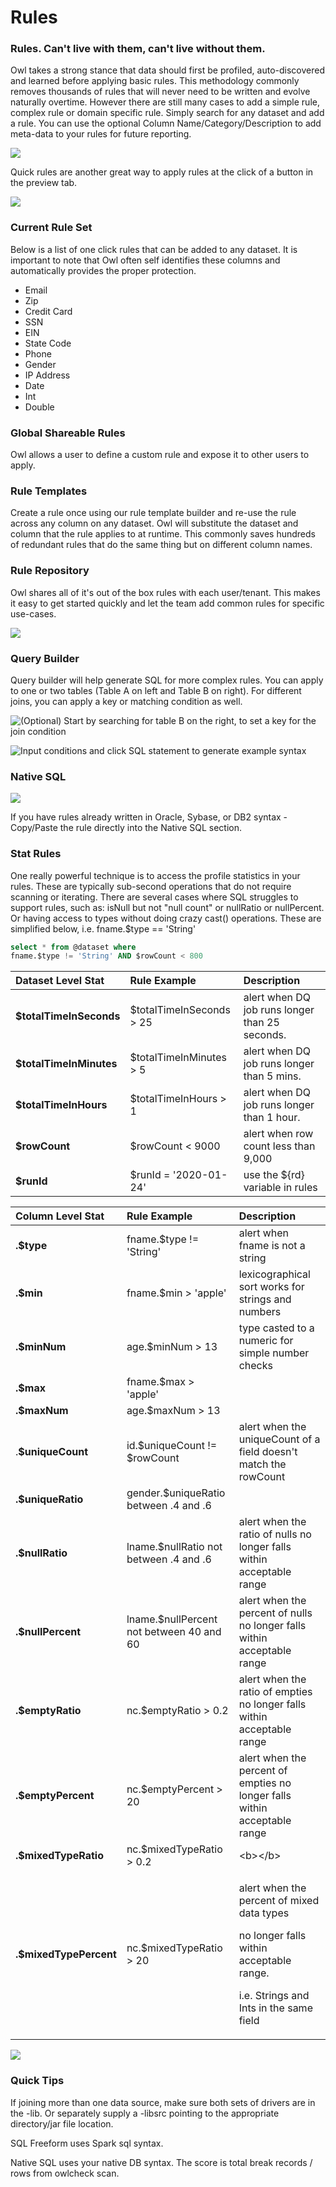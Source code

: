 # Rules

### Rules.  Can't live with them, can't live without them.

Owl takes a strong stance that data should first be profiled, auto-discovered and learned before applying basic rules.  This methodology commonly removes thousands of rules that will never need to be written and evolve naturally overtime.  However there are still many cases to add a simple rule, complex rule or domain specific rule.  Simply search for any dataset and add a rule. You can use the optional Column Name/Category/Description to add meta-data to your rules for future reporting.

![](../../.gitbook/assets/image%20%2848%29.png)

Quick rules are another great way to apply rules at the click of a button in the preview tab.

![](../../.gitbook/assets/image%20%2849%29.png)

### Current Rule Set

Below is a list of one click rules that can be added to any dataset.  It is important to note that Owl often self identifies these columns and automatically provides the proper protection.

* Email
* Zip
* Credit Card
* SSN
* EIN
* State Code
* Phone
* Gender
* IP Address
* Date
* Int
* Double

### Global Shareable Rules

Owl allows a user to define a custom rule and expose it to other users to apply.

### Rule Templates

Create a rule once using our rule template builder and re-use the rule across any column on any dataset.  Owl will substitute the dataset and column that the rule applies to at runtime. This commonly saves hundreds of redundant rules that do the same thing but on different column names.

### Rule Repository

Owl shares all of it's out of the box rules with each user/tenant.  This makes it easy to get started quickly and let the team add common rules for specific use-cases.

![](../../.gitbook/assets/owl-rule-repo.png)

### Query Builder

Query builder will help generate SQL for more complex rules. You can apply to one or two tables \(Table A on left and Table B on right\). For different joins, you can apply a key or matching condition as well. 

![\(Optional\)  Start by searching for table B on the right, to set a key for the join condition](../../.gitbook/assets/screen-shot-2019-09-04-at-12.39.17-pm.png)

![Input conditions and click SQL statement to generate example syntax](../../.gitbook/assets/screen-shot-2019-09-04-at-12.46.02-pm.png)

### Native SQL

![](../../.gitbook/assets/screen-shot-2019-09-04-at-12.57.24-pm.png)

If you have rules already written in Oracle, Sybase, or DB2 syntax - Copy/Paste the rule directly into the Native SQL section. 

### Stat Rules

One really powerful technique is to access the profile statistics in your rules.  These are typically sub-second operations that do not require scanning or iterating.  There are several cases where SQL struggles to support rules, such as: isNull but not "null count" or nullRatio or nullPercent.  Or having access to types without doing crazy cast\(\) operations.  These are simplified below, i.e. fname.$type == 'String'

```sql
select * from @dataset where 
fname.$type != 'String' AND $rowCount < 800
```

| Dataset Level Stat | Rule Example | Description |
| :--- | :--- | :--- |
| **$totalTimeInSeconds** | $totalTimeInSeconds &gt; 25 | alert when DQ job runs longer than 25 seconds. |
| **$totalTimeInMinutes** | $totalTimeInMinutes &gt; 5 | alert when DQ job runs longer than 5 mins. |
| **$totalTimeInHours** | $totalTimeInHours &gt; 1 | alert when DQ job runs longer than 1 hour. |
| **$rowCount** | $rowCount &lt; 9000 | alert when row count less than 9,000 |
| **$runId** | $runId = '2020-01-24' | use the ${rd} variable in rules |

<table>
  <thead>
    <tr>
      <th style="text-align:left">Column Level Stat</th>
      <th style="text-align:left">Rule Example</th>
      <th style="text-align:left">Description</th>
    </tr>
  </thead>
  <tbody>
    <tr>
      <td style="text-align:left"><b>.$type</b>
      </td>
      <td style="text-align:left">fname.$type != &apos;String&apos;</td>
      <td style="text-align:left">alert when fname is not a string</td>
    </tr>
    <tr>
      <td style="text-align:left"><b>.$min</b>
      </td>
      <td style="text-align:left">fname.$min &gt; &apos;apple&apos;</td>
      <td style="text-align:left">lexicographical sort works for strings and numbers</td>
    </tr>
    <tr>
      <td style="text-align:left"><b>.$minNum</b>
      </td>
      <td style="text-align:left">age.$minNum &gt; 13</td>
      <td style="text-align:left">type casted to a numeric for simple number checks</td>
    </tr>
    <tr>
      <td style="text-align:left"><b>.$max</b>
      </td>
      <td style="text-align:left">fname.$max &gt; &apos;apple&apos;</td>
      <td style="text-align:left"></td>
    </tr>
    <tr>
      <td style="text-align:left"><b>.$maxNum</b>
      </td>
      <td style="text-align:left">age.$maxNum &gt; 13</td>
      <td style="text-align:left"></td>
    </tr>
    <tr>
      <td style="text-align:left">.<b>$uniqueCount</b>
      </td>
      <td style="text-align:left">id.$uniqueCount != $rowCount</td>
      <td style="text-align:left">alert when the uniqueCount of a field doesn&apos;t match the rowCount</td>
    </tr>
    <tr>
      <td style="text-align:left"><b>.$uniqueRatio             </b>
      </td>
      <td style="text-align:left">gender.$uniqueRatio between .4 and .6</td>
      <td style="text-align:left"></td>
    </tr>
    <tr>
      <td style="text-align:left"><b>.$nullRatio</b>
      </td>
      <td style="text-align:left">lname.$nullRatio not between .4 and .6</td>
      <td style="text-align:left">alert when the ratio of nulls no longer falls within acceptable range</td>
    </tr>
    <tr>
      <td style="text-align:left"><b>.$nullPercent</b>
      </td>
      <td style="text-align:left">lname.$nullPercent not between 40 and 60</td>
      <td style="text-align:left">alert when the percent of nulls no longer falls within acceptable range</td>
    </tr>
    <tr>
      <td style="text-align:left"><b>.$emptyRatio</b>
      </td>
      <td style="text-align:left">nc.$emptyRatio &gt; 0.2</td>
      <td style="text-align:left">alert when the ratio of empties no longer falls within acceptable range</td>
    </tr>
    <tr>
      <td style="text-align:left"><b>.$emptyPercent</b>
      </td>
      <td style="text-align:left">nc.$emptyPercent &gt; 20</td>
      <td style="text-align:left">alert when the percent of empties no longer falls within acceptable range</td>
    </tr>
    <tr>
      <td style="text-align:left"><b>.$mixedTypeRatio</b>
      </td>
      <td style="text-align:left">nc.$mixedTypeRatio &gt; 0.2</td>
      <td style="text-align:left">&lt;b&gt;&lt;/b&gt;</td>
    </tr>
    <tr>
      <td style="text-align:left"><b>.$mixedTypePercent</b>
      </td>
      <td style="text-align:left">nc.$mixedTypeRatio &gt; 20</td>
      <td style="text-align:left">
        <p>alert when the percent of mixed data types</p>
        <p>no longer falls within acceptable range.</p>
        <p>i.e. Strings and Ints in the same field</p>
      </td>
    </tr>
  </tbody>
</table>

![](../../.gitbook/assets/colstatrules.png)

### Quick Tips

If joining more than one data source, make sure both sets of drivers are in the -lib. Or separately supply a -libsrc pointing to the appropriate directory/jar file location.

SQL Freeform uses Spark sql syntax. 

Native SQL uses your native DB syntax. The score is total break records / rows from owlcheck scan. 



